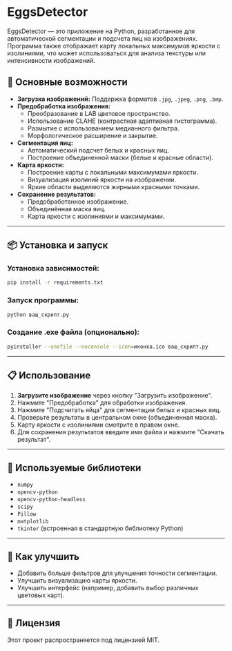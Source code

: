 # EggsDetector

EggsDetector — это приложение на Python, разработанное для автоматической сегментации и подсчета яиц на изображениях. Программа также отображает карту локальных максимумов яркости с изолиниями, что может использоваться для анализа текстуры или интенсивности изображений.

## 📌 Основные возможности
- **Загрузка изображений:** Поддержка форматов `.jpg`, `.jpeg`, `.png`, `.bmp`.
- **Предобработка изображения:**
  - Преобразование в LAB цветовое пространство.
  - Использование CLAHE (контрастная адаптивная гистограмма).
  - Размытие с использованием медианного фильтра.
  - Морфологическое расширение и закрытие.
- **Сегментация яиц:**
  - Автоматический подсчет белых и красных яиц.
  - Построение объединенной маски (белые и красные области).
- **Карта яркости:**
  - Построение карты с локальными максимумами яркости.
  - Визуализация изолиний яркости на изображении.
  - Яркие области выделяются жирными красными точками.
- **Сохранение результатов:**
  - Предобработанное изображение.
  - Объединённая маска яиц.
  - Карта яркости с изолиниями и максимумами.

---

## 📦 Установка и запуск
### Установка зависимостей:
```bash
pip install -r requirements.txt
```

### Запуск программы:
```bash
python ваш_скрипт.py
```

### Создание .exe файла (опционально):
```bash
pyinstaller --onefile --noconsole --icon=иконка.ico ваш_скрипт.py
```

---

## 📋 Использование
1. **Загрузите изображение** через кнопку "Загрузить изображение".
2. Нажмите "Предобработка" для обработки изображения.
3. Нажмите "Подсчитать яйца" для сегментации белых и красных яиц.
4. Проверьте результаты в центральном окне (объединенная маска).
5. Карту яркости с изолиниями смотрите в правом окне.
6. Для сохранения результатов введите имя файла и нажмите "Скачать результат".

---

## 📝 Используемые библиотеки
- `numpy`
- `opencv-python`
- `opencv-python-headless`
- `scipy`
- `Pillow`
- `matplotlib`
- `tkinter` (встроенная в стандартную библиотеку Python)

---

## 🔧 Как улучшить
- Добавить больше фильтров для улучшения точности сегментации.
- Улучшить визуализацию карты яркости.
- Улучшить интерфейс (например, добавить выбор различных цветовых карт).

---

## 📜 Лицензия
Этот проект распространяется под лицензией MIT.

